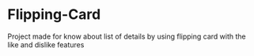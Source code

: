 # Flipping-Card
Project made for know about list of details by using flipping card with the like and dislike features
